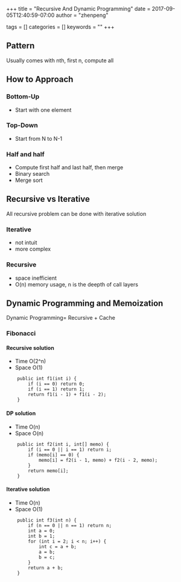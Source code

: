 +++
title = "Recursive And Dynamic Programming"
date = 2017-09-05T12:40:59-07:00
author = "zhenpeng"

tags = []
categories = []
keywords = ""
+++
<!--more-->
## Pattern
Usually comes with nth, first n, compute all

## How to Approach

### Bottom-Up
- Start with one element
### Top-Down
- Start from N to N-1
### Half and half
- Compute first half and last half, then merge
- Binary search
- Merge sort

## Recursive vs Iterative
All recursive problem can be done with iterative solution

### Iterative
- not intuit
- more complex

### Recursive
- space inefficient
- O(n) memory usage, n is the deepth of call layers

## Dynamic Programming and Memoization
Dynamic Programming= Recursive + Cache

### Fibonacci

#### Recursive solution
- Time O(2^n)
- Space O(1)

```
    public int f1(int i) {
        if (i == 0) return 0;
        if (i == 1) return 1;
        return f1(i - 1) + f1(i - 2);
    }
```

#### DP solution
- Time O(n)
- Space O(n)

```
    public int f2(int i, int[] memo) {
        if (i == 0 || i == 1) return i;
        if (memo[i] == 0) {
            memo[i] = f2(i - 1, memo) + f2(i - 2, memo);
        }
        return memo[i];
    }
```

#### Iterative solution
- Time O(n)
- Space O(1)

```
    public int f3(int n) {
        if (n == 0 || n == 1) return n;
        int a = 0;
        int b = 1;
        for (int i = 2; i < n; i++) {
            int c = a + b;
            a = b;
            b = c;
        }
        return a + b;
    }
```